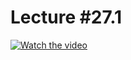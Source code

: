 # Lecture #27.1

[![Watch the video](https://img.youtube.com/vi/J4OnlGsym8Y/0.jpg)](https://www.youtube.com/watch?v=J4OnlGsym8Y&list=PLoROMvodv4rPzLcXBhbCFt8ahPrQGFSmN&index=68)
